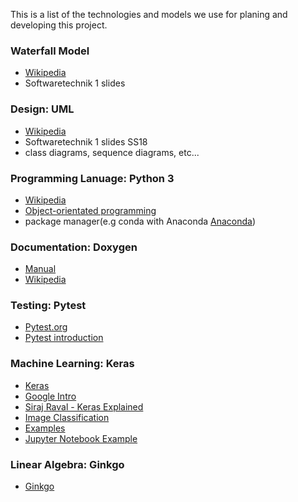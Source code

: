 This is a list of the technologies and models we use for planing and developing this project. 

### Waterfall Model
* [Wikipedia](https://en.wikipedia.org/wiki/Waterfall_model)
* Softwaretechnik 1 slides

### Design: UML
* [Wikipedia](https://en.wikipedia.org/wiki/Unified_Modeling_Language)
* Softwaretechnik 1 slides SS18
* class diagrams, sequence diagrams, etc...


### Programming Lanuage: Python 3
* [Wikipedia](https://wiki.python.org/moin/BeginnersGuide)
* [Object-orientated programming](https://realpython.com/python3-object-oriented-programming/)
* package manager(e.g conda with Anaconda [Anaconda](https://docs.anaconda.com/anaconda/))


### Documentation: Doxygen
* [Manual](http://www.stack.nl/~dimitri/doxygen/manual/index.html)
* [Wikipedia](https://en.wikipedia.org/wiki/Doxygen)

### Testing: Pytest
* [Pytest.org](https://docs.pytest.org/en/latest/)
* [Pytest introduction](http://pythontesting.net/framework/pytest/pytest-introduction/)

### Machine Learning: Keras
* [Keras](https://keras.io/)
* [Google Intro](https://www.youtube.com/watch?v=J6Ok8p463C4)
* [Siraj Raval - Keras Explained](https://www.youtube.com/watch?v=j_pJmXJwMLA&t=11s)
* [Image Classification](https://www.learnopencv.com/image-classification-using-convolutional-neural-networks-in-keras/)
* [Examples](https://www.learnopencv.com/image-classification-using-convolutional-neural-networks-in-keras/)
* [Jupyter Notebook Example](https://github.com/spmallick/learnopencv/blob/master/KerasCNN-CIFAR/keras-cnn-cifar10.ipynb)

### Linear Algebra: Ginkgo
* [Ginkgo](https://github.com/ginkgo-project/ginkgo)